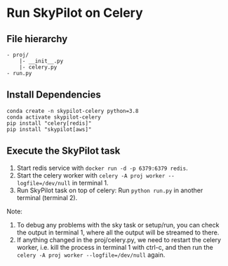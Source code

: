 # Run SkyPilot on Celery


## File hierarchy
```
- proj/
    |- __init__.py
    |- celery.py
- run.py
```

## Install Dependencies
```
conda create -n skypilot-celery python=3.8
conda activate skypilot-celery
pip install "celery[redis]"
pip install "skypilot[aws]"
```

## Execute the SkyPilot task
1. Start redis service with `docker run -d -p 6379:6379 redis`.
2. Start the celery worker with `celery -A proj worker --logfile=/dev/null` in terminal 1.
3. Run SkyPilot task on top of celery: Run `python run.py` in another terminal (terminal 2).

Note: 
1. To debug any problems with the sky task or setup/run, you can check the output in terminal 1, where all the output will be streamed to there. 
2. If anything changed in the proj/celery.py, we need to restart the celery worker, i.e. kill the process in terminal 1 with ctrl-c, and then run the `celery -A proj worker --logfile=/dev/null` again.

